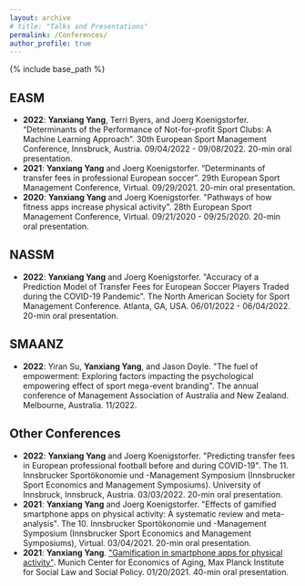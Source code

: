 ```yaml
---
layout: archive
# title: "Talks and Presentations"
permalink: /Conferences/
author_profile: true
---
```

{% include base_path %}


## EASM

* <b>2022</b>: <b>Yanxiang Yang</b>, Terri Byers, and Joerg Koenigstorfer. “Determinants of the Performance of Not-for-profit Sport Clubs: A Machine Learning Approach”. 30th European Sport Management Conference, Innsbruck, Austria. 09/04/2022 - 09/08/2022. 20-min oral presentation.
* <b>2021</b>: <b>Yanxiang Yang</b> and Joerg Koenigstorfer. “Determinants of transfer fees in professional European soccer”. 29th European Sport Management Conference, Virtual. 09/29/2021. 20-min oral presentation.
* <b>2020</b>: <b>Yanxiang Yang</b> and Joerg Koenigstorfer. "Pathways of how fitness apps increase physical activity". 28th European Sport Management Conference, Virtual. 09/21/2020 - 09/25/2020. 20-min oral presentation.

## NASSM

* <b>2022</b>: <b>Yanxiang Yang</b> and Joerg Koenigstorfer. "Accuracy of a Prediction Model of Transfer Fees for European Soccer Players Traded during the COVID-19 Pandemic". The North American Society for Sport Management Conference. Atlanta, GA, USA. 06/01/2022 - 06/04/2022. 20-min oral presentation.

## SMAANZ

* <b>2022</b>: Yiran Su, <b>Yanxiang Yang</b>, and Jason Doyle. "The fuel of empowerment: Exploring factors impacting the psychological empowering effect of sport mega-event branding". The annual conference of Management Association of Australia and New Zealand. Melbourne, Australia. 11/2022.

## Other Conferences

* <b>2022</b>: <b>Yanxiang Yang</b> and Joerg Koenigstorfer. "Predicting transfer fees in European professional football before and during COVID-19". The 11. Innsbrucker Sportökonomie und -Management Symposium (Innsbrucker Sport Economics and Management Symposiums). University of Innsbruck, Innsbruck, Austria. 03/03/2022. 20-min oral presentation.
* <b>2021</b>: <b>Yanxiang Yang</b> and Joerg Koenigstorfer. "Effects of gamified smartphone apps on physical activity: A systematic review and meta-analysis". The 10. Innsbrucker Sportökonomie und -Management Symposium (Innsbrucker Sport Economics and Management Symposiums), Virtual. 03/04/2021. 20-min oral presentation.
* <b>2021</b>: <b>Yanxiang Yang</b>. ["Gamification in smartphone apps for physical activity"](https://www.mpisoc.mpg.de/veranstaltungen/detail/event/mea-seminar/). Munich Center for Economics of Aging, Max Planck Institute for Social Law and Social Policy. 01/20/2021. 40-min oral presentation.



